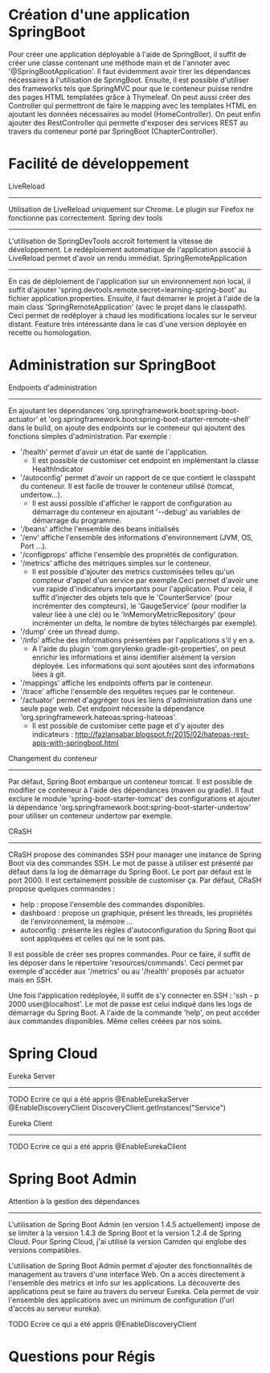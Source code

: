 Création d'une application SpringBoot
=====================================
Pour créer une application déployable à l'aide de SpringBoot, il suffit de créer une classe contenant une méthode main et de l'annoter avec '@SpringBootApplication'. Il faut évidemment avoir tirer les dépendances nécessaires à l'utilisation de SpringBoot.
Ensuite, il est possible d'utiliser des frameworks tels que SpringMVC pour que le conteneur puisse rendre des pages HTML templatées grâce à Thymeleaf.
On peut aussi créer des Controller qui permettront de faire le mapping avec les templates HTML en ajoutant les données nécessaires au model (HomeController).
On peut enfin ajouter des RestController qui permette d'exposer des services REST au travers du conteneur porté par SpringBoot (ChapterController).

Facilité de développement
=========================
LiveReload
__________
Utilisation de LiveReload uniquement sur Chrome.
Le plugin sur Firefox ne fonctionne pas correctement.
Spring dev tools
________________
L'utilisation de SpringDevTools accroît fortement la vitesse de développement.
Le redéploiement automatique de l'application associé à LiveReload permet d'avoir un rendu immédiat.
SpringRemoteApplication
_______________________
En cas de déploiement de l'application sur un environnement non local, il suffit d'ajouter 'spring.devtools.remote.secret=learning-spring-boot' au fichier application.properties.
Ensuite, il faut démarrer le projet à l'aide de la main class 'SpringRemoteApplication' (avec le projet dans le classpath).
Ceci permet de redéployer à chaud les modifications locales sur le serveur distant.
Feature très intéressante dans le cas d'une version déployée en recette ou homologation.

Administration sur SpringBoot
=============================
Endpoints d'administration
__________________________
En ajoutant les dépendances 'org.springframework.boot:spring-boot-actuator' et 'org.springframework.boot:spring-boot-starter-remote-shell' dans le build, on ajoute des endpoints sur le conteneur qui ajoutent des fonctions simples d'administration.
Par exemple :
*   '/health' permet d'avoir un état de santé de l'application.
    *   Il est possible de customiser cet endpoint en implémentant la classe HealthIndicator
*   '/autoconfig' permet d'avoir un rapport de ce que contient le classpaht du conteneur. Il est facile de trouver le conteneur utilisé (tomcat, undertow...).
    *   Il est aussi possible d'afficher le rapport de configuration au démarrage du conteneur en ajoutant '--debug' au variables de démarrage du programme.
*   '/beans' affiche l'ensemble des beans initialisés
*   '/env' affiche l'ensemble des informations d'environnement (JVM, OS, Port ...).
*   '/configprops' affiche l'ensemble des propriétés de configuration.
*   '/metrics' affiche des métriques simples sur le conteneur.
    *   Il est possible d'ajouter des metrics customisées telles qu'un compteur d'appel d'un service par exemple.Ceci permet d'avoir une vue rapide d'indicateurs importants pour l'application. Pour cela, il suffit d'injecter des objets tels que le 'CounterService' (pour incrémenter des compteurs), le 'GaugeService' (pour modifier la valeur liée à une clé) ou le 'InMemoryMetricRepository' (pour incrémenter un delta, le nombre de bytes téléchargés par exemple).
*   '/dump' crée un thread dump.
*   '/info' affiche des informations présentées par l'applications s'il y en a.
    *   A l'aide du plugin 'com.gorylenko.gradle-git-properties', on peut enrichir les informations et ainsi identifier aisément la version déployée. Les informations qui sont ajoutées sont des informations liées à git.
*   '/mappings' affiche les endpoints offerts par le conteneur.
*   '/trace' affiche l'ensemble des requêtes reçues par le conteneur.
*   '/actuator' permet d'aggréger tous les liens d'administration dans une seule page web. Cet endpoint nécessite la dépendance 'org.springframework.hateoas:spring-hateoas'.
    *   Il est possible de customiser cette page et d'y ajouter des indicateurs : http://fazlansabar.blogspot.fr/2015/02/hateoas-rest-apis-with-springboot.html

Changement du conteneur
_______________________
Par défaut, Spring Boot embarque un conteneur tomcat. Il est possible de modifier ce conteneur à l'aide des dépendances (maven ou gradle).
Il faut exclure le module 'spring-boot-starter-tomcat' des configurations et ajouter la dépendance 'org.springframework.boot:spring-boot-starter-undertow' pour utiliser un conteneur undertow par exemple.

CRaSH
_____
CRaSH propose des commandes SSH pour manager une instance de Spring Boot via des commandes SSH.
Le mot de passe à utiliser est présenté par défaut dans la log de démarrage du Spring Boot.
Le port par défaut est le port 2000.
Il est certainement possible de customiser ça.
Par défaut, CRaSH propose quelques commandes :
*   help : propose l'ensemble des commandes disponibles.
*   dashboard : propose un graphique, présent les threads, les propriétés de l'environnement, la mémoire ...
*   autoconfig : présente les règles d'autoconfiguration du Spring Boot qui sont appliquées et celles qui ne le sont pas.

Il est possible de créer ses propres commandes. Pour ce faire, il suffit de les déposer dans le répertoire 'resources/commands'.
Ceci permet par exemple d'accéder aux '/metrics' ou au '/health' proposés par actuator mais en SSH.

Une fois l'application redéployée, il suffit de s'y connecter en SSH : 'ssh - p 2000 user@localhost'.
Le mot de passe est celui indiqué dans les logs de démarrage du Spring Boot. A l'aide de la commande 'help', on peut accéder aux commandes disponibles. Même celles créées par nos soins.

Spring Cloud
============
Eureka Server
_____________
TODO Ecrire ce qui a été appris
@EnableEurekaServer
@EnableDiscoveryClient
DiscoveryClient.getInstances("Service")

Eureka Client
_____________
TODO Ecrire ce qui a été appris
@EnableEurekaClient

Spring Boot Admin
=================
Attention à la gestion des dépendances
______________________________________
L'utilisation de Spring Boot Admin (en version 1.4.5 actuellement) impose de se limiter à la version 1.4.3 de Spring Boot et la version 1.2.4 de Spring Cloud.
Pour Spring Cloud, j'ai utilisé la version Camden qui englobe des versions compatibles.

L'utilisation de Spring Boot Admin permet d'ajouter des fonctionnalités de management au travers d'une interface Web.
On a accès directement à l'ensemble des metrics et info sur les applications. La découverte des applications peut se faire au travers du serveur Eureka. Cela permet de voir l'ensemble des applications avec un minimum de configuration (l'url d'accès au serveur eureka).
 

TODO Ecrire ce qui a été appris
@EnableDiscoveryClient

Questions pour Régis
====================
